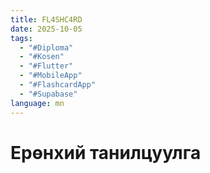 ```yaml
---
title: FL4SHC4RD
date: 2025-10-05
tags:
  - "#Diploma"
  - "#Kosen"
  - "#Flutter"
  - "#MobileApp"
  - "#FlashcardApp"
  - "#Supabase"
language: mn
---
```

# Ерөнхий танилцуулга 



